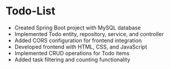 # Todo-List
- Created Spring Boot project with MySQL database <br>
- Implemented Todo entity, repository, service, and controller<br>
- Added CORS configuration for frontend integration <br>
- Developed frontend with HTML, CSS, and JavaScript <br>
- Implemented CRUD operations for Todo items<br>
- Added task filtering and counting functionality
